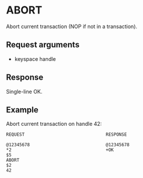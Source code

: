 
ABORT
=====
Abort current transaction (NOP if not in a transaction).

Request arguments
-----------------

* keyspace handle

Response
--------
Single-line OK.

Example
-------

Abort current transaction on handle 42:

    REQUEST                               RESPONSE
     
    @12345678                             @12345678    
    *2                                    +OK    
    $5                                    
    ABORT                                
    $2                                    
    42                                  

